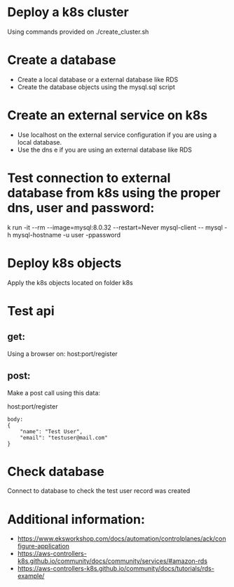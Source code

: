 # Deploy a k8s cluster
Using commands provided on ./create_cluster.sh

# Create a database
- Create a local database or a external database like RDS
- Create the database objects using the mysql.sql script

# Create an external service on k8s
- Use localhost on the external service configuration if you are using a local database. 
- Use the dns e if you are using an external database like RDS

# Test connection to external database from k8s using the proper dns, user and password:
k run -it --rm --image=mysql:8.0.32 --restart=Never mysql-client -- mysql -h mysql-hostname -u user -ppassword

# Deploy k8s objects
Apply the k8s objects located on folder k8s

# Test api
## get:
Using a browser on:
host:port/register

## post:
Make a post call using this data:

host:port/register

    body:
    {
        "name": "Test User",
        "email": "testuser@mail.com"
    }

# Check database
Connect to database to check the test user record was created

# Additional information:
- https://www.eksworkshop.com/docs/automation/controlplanes/ack/configure-application
- https://aws-controllers-k8s.github.io/community/docs/community/services/#amazon-rds
- https://aws-controllers-k8s.github.io/community/docs/tutorials/rds-example/